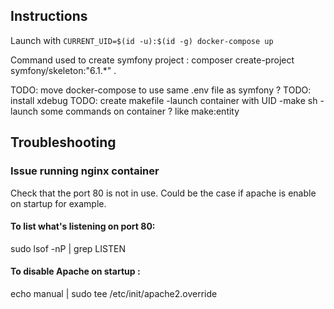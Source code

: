 ## Instructions

Launch with
`CURRENT_UID=$(id -u):$(id -g) docker-compose up`

Command used to create symfony project : 
composer create-project symfony/skeleton:"6.1.*" .

TODO: move docker-compose to use same .env file as symfony ?
TODO: install xdebug
TODO: create makefile
    -launch container with UID
    -make sh
    -launch some commands on container ? like make:entity

## Troubleshooting

### Issue running nginx container 

Check that the port 80 is not in use. Could be the case if apache is enable on startup for example.

#### To list what's listening on port 80:
sudo lsof -nP | grep LISTEN

#### To disable Apache on startup :
echo manual | sudo tee /etc/init/apache2.override